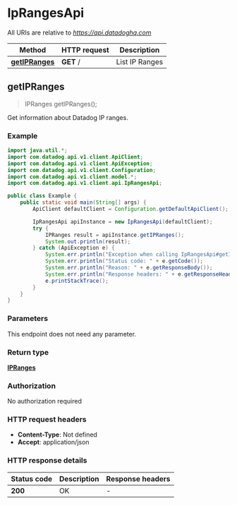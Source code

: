 # IpRangesApi

All URIs are relative to *https://api.datadoghq.com*

| Method                                        | HTTP request | Description    |
| --------------------------------------------- | ------------ | -------------- |
| [**getIPRanges**](IpRangesApi.md#getIPRanges) | **GET** /    | List IP Ranges |

## getIPRanges

> IPRanges getIPRanges();

Get information about Datadog IP ranges.

### Example

```java
import java.util.*;
import com.datadog.api.v1.client.ApiClient;
import com.datadog.api.v1.client.ApiException;
import com.datadog.api.v1.client.Configuration;
import com.datadog.api.v1.client.model.*;
import com.datadog.api.v1.client.api.IpRangesApi;

public class Example {
    public static void main(String[] args) {
        ApiClient defaultClient = Configuration.getDefaultApiClient();

        IpRangesApi apiInstance = new IpRangesApi(defaultClient);
        try {
            IPRanges result = apiInstance.getIPRanges();
            System.out.println(result);
        } catch (ApiException e) {
            System.err.println("Exception when calling IpRangesApi#getIPRanges");
            System.err.println("Status code: " + e.getCode());
            System.err.println("Reason: " + e.getResponseBody());
            System.err.println("Response headers: " + e.getResponseHeaders());
            e.printStackTrace();
        }
    }
}
```

### Parameters

This endpoint does not need any parameter.

### Return type

[**IPRanges**](IPRanges.md)

### Authorization

No authorization required

### HTTP request headers

- **Content-Type**: Not defined
- **Accept**: application/json

### HTTP response details

| Status code | Description | Response headers |
| ----------- | ----------- | ---------------- |
| **200**     | OK          | -                |

